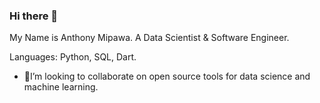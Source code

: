 ### Hi there 👋


My Name is Anthony Mipawa. A Data Scientist & Software Engineer.
  
 Languages: Python, SQL, Dart.
 
 
 - 👯I’m looking to collaborate on open source tools for data science and machine learning.




<!--
**Tonyloyt/Tonyloyt** is a ✨ _special_ ✨ repository because its `README.md` (this file) appears on your GitHub profile.

Here are some ideas to get you started:

- 🔭 I’m currently working on ...
- 🌱 I’m currently learning ...
- 👯 I’m looking to collaborate on ...
- 🤔 I’m looking for help with ...
- 💬 Ask me about ...
- 📫 How to reach me: ...
- 😄 Pronouns: ...
- ⚡ Fun fact: ...
-->
